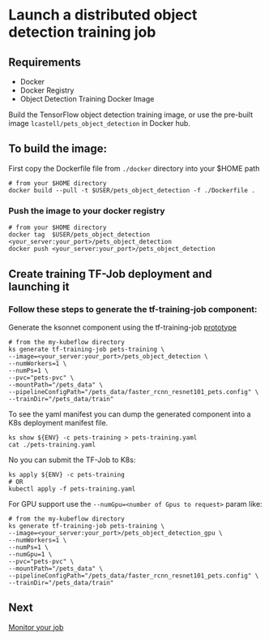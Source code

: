 # Launch a distributed object detection training job
## Requirements

 - Docker 
 - Docker Registry
 - Object Detection Training Docker Image

Build the TensorFlow object detection training image, or use the pre-built image `lcastell/pets_object_detection` in Docker hub.

## To build the image:
First copy the Dockerfile file from `./docker` directory into your $HOME path
```
# from your $HOME directory
docker build --pull -t $USER/pets_object_detection -f ./Dockerfile .
```

### Push the image to your docker registry
```
# from your $HOME directory
docker tag  $USER/pets_object_detection  <your_server:your_port>/pets_object_detection
docker push <your_server:your_port>/pets_object_detection
```

## Create  training TF-Job deployment and launching it

### Follow these steps to generate the tf-training-job component:

Generate the ksonnet component using the tf-training-job [prototype](obj-detection/prototypes/tf-tranining-job.jsonnet)
```
# from the my-kubeflow directory
ks generate tf-training-job pets-training \
--image=<your_server:your_port>/pets_object_detection \
--numWorkers=1 \
--numPs=1 \
--pvc="pets-pvc" \
--mountPath="/pets_data" \
--pipelineConfigPath="/pets_data/faster_rcnn_resnet101_pets.config" \
--trainDir="/pets_data/train"
```
To see the yaml manifest you can dump the generated component into a K8s deployment manifest file.
```
ks show ${ENV} -c pets-training > pets-training.yaml
cat ./pets-training.yaml
```
No you can submit the TF-Job to K8s:
```
ks apply ${ENV} -c pets-training
# OR
kubectl apply -f pets-training.yaml
```

For GPU support use the `--numGpu=<number of Gpus to request>` param like:
```
# from the my-kubeflow directory
ks generate tf-training-job pets-training \
--image=<your_server:your_port>/pets_object_detection_gpu \
--numWorkers=1 \
--numPs=1 \
--numGpu=1 \
--pvc="pets-pvc" \
--mountPath="/pets_data" \
--pipelineConfigPath="/pets_data/faster_rcnn_resnet101_pets.config" \
--trainDir="/pets_data/train"
```

## Next
[Monitor your job](monitor_job.md)
